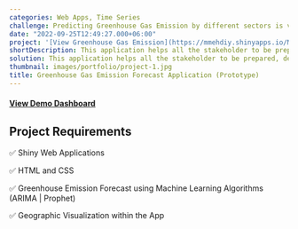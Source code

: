 ```yaml
---
categories: Web Apps, Time Series
challenge: Predicting Greenhouse Gas Emission by different sectors is vital for the environment.
date: "2022-09-25T12:49:27.000+06:00"
project: '[View Greenhouse Gas Emission](https://mmehdiy.shinyapps.io/MyFirstProj/)'
shortDescription: This application helps all the stakeholder to be prepared, design and execute plans to eliminate or reduce the gas emission in advance.
solution: This application helps all the stakeholder to be prepared, designed and executed plans to eliminate or reduce the cause in advance by using machine learning. The application is built after completion of [5-Course R-Track System](https://university.business-science.io/p/5-course-bundle-machine-learning-web-apps-time-series).
thumbnail: images/portfolio/project-1.jpg
title: Greenhouse Gas Emission Forecast Application (Prototype)
---
```




#### [View Demo Dashboard](https://business-science.shinyapps.io/sales_dashboard_demand_forecast/)

## Project Requirements

✅ Shiny Web Applications

✅ HTML and CSS

✅ Greenhouse  Emission Forecast using Machine Learning Algorithms (ARIMA | Prophet)

✅ Geographic Visualization within the App

